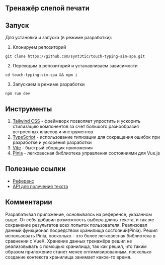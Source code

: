 ## Тренажёр слепой печати

## Запуск

Для установки и запуска (в режиме разработки): 

1. Клонируем репозиторий

```
git clone https://github.com/synt3tic/touch-typing-sim-spa.git
```

2. Переходим в репозиторий и устанавливаем зависимости

```
cd touch-typing-sim-spa && npm i
```

3. Запускаем в режиме разработки

```
npm run dev
```

## Инструменты

1. [Tailwind CSS](https://tailwindcss.com/docs/guides/vite) - фреймворк позволяет упростить и ускорить стилизацию компонентов за счет большого разнообразия встроенных классов и инструментов
2. [TypeScript](https://www.typescriptlang.org/) - использование типизации для сокращения ошибок при разработке и ускорения разработки
3. [Vite](https://vitejs.dev/) - быстрый сборщик приложения
4. [Pinia](https://pinia.vuejs.org/) - легковесная библиотека управления состояниями для Vue.js

## Полезные ссылки

- [Референс](https://www.ratatype.ru/typing-test/test/)
- [API для получения текста](https://fish-text.ru/api)

## Комментарии
Разрабатывал приложение, основываясь на референсе, указанном выше. От себя добавил возможность выбора длины текста, и так же сохранение результатов всех попыток пользователя. Реализовал данный функционал посредством хранилища состояний(Pinia). Решил использовать Pinia, посколько - это более легковесная библиотека в сравнении с VueX. Хранение данных тренажёра решил не реализовывать с помощью хранилища, так как решил, что таким образом приложение станет менее оптимизированным, посколько создание контекста хранилища занимает какое-то время.